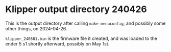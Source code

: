 # Klipper output directory 240426

This is the output directory after calling `make menuconfig`, and possibly some other things, on 2024-04-26.

`klipper_240501.bin` is the firmware file it created, and was loaded to the ender 5 s1 shortly afterward, possibly on May 1st.


